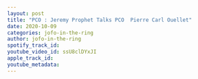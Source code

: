 ```yaml
---
layout: post
title: "PCO : Jeremy Prophet Talks PCO  Pierre Carl Ouellet"
date: 2020-10-09
categories: jofo-in-the-ring
author: jofo-in-the-ring
spotify_track_id: 
youtube_video_id: ssU8clDYxJI
apple_track_id: 
youtube_metadata: 
---
```

